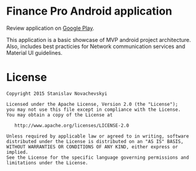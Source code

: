 Finance Pro Android application
======================================================
Review application on [Google Play](https://play.google.com/store/apps/details?id=com.novachevskyi.expenseslite).

This application is a basic showcase of MVP android project architecture. Also, includes best practicies for Network communication services and Material UI guidelines.

License
=======

    Copyright 2015 Stanislav Novachevskyi

    Licensed under the Apache License, Version 2.0 (the "License");
    you may not use this file except in compliance with the License.
    You may obtain a copy of the License at

       http://www.apache.org/licenses/LICENSE-2.0

    Unless required by applicable law or agreed to in writing, software
    distributed under the License is distributed on an "AS IS" BASIS,
    WITHOUT WARRANTIES OR CONDITIONS OF ANY KIND, either express or implied.
    See the License for the specific language governing permissions and
    limitations under the License.
